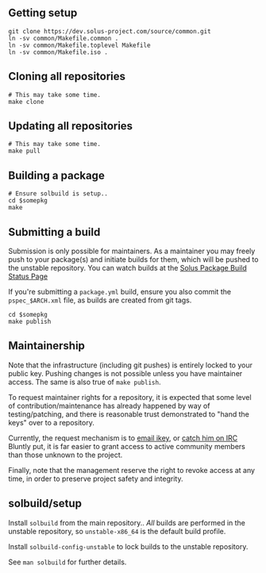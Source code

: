 Getting setup
------------

    git clone https://dev.solus-project.com/source/common.git
    ln -sv common/Makefile.common .
    ln -sv common/Makefile.toplevel Makefile
    ln -sv common/Makefile.iso .

Cloning all repositories
---------------------

    # This may take some time.
    make clone

Updating all repositories
-----------------------

    # This may take some time.
    make pull

Building a package
----------------

    # Ensure solbuild is setup..
    cd $somepkg
    make

Submitting a build
-----------------
Submission is only possible for maintainers. As a maintainer you may freely
push to your package(s) and initiate builds for them, which will be pushed to
the unstable repository. You can watch builds at the [Solus Package Build Status Page](https://build.solus-project.com/)

If you're submitting a `package.yml` build, ensure you also commit the `pspec_$ARCH.xml`
file, as builds are created from git tags.

    cd $somepkg
    make publish

Maintainership
-------------
Note that the infrastructure (including git pushes) is entirely locked
to your public key. Pushing changes is not possible unless you have maintainer
access. The same is also true of `make publish`.

To request maintainer rights for a repository, it is expected that some level
of contribution/maintenance has already happened by way of testing/patching, and
there is reasonable trust demonstrated to "hand the keys" over to a repository.

Currently, the request mechanism is to [email ikey](mailto:root@solus-project.com), or [catch him on IRC](irc://irc.freenode.net/#Solus-Dev)
Bluntly put, it is far easier to grant access to active community members than those
unknown to the project.

Finally, note that the management reserve the right to revoke access at any time,
in order to preserve project safety and integrity.

solbuild/setup
-------------

Install `solbuild` from the main repository.. *All* builds are performed in
the unstable repository, so `unstable-x86_64` is the default build profile.

Install `solbuild-config-unstable` to lock builds to the unstable repository.

See `man solbuild` for further details.
